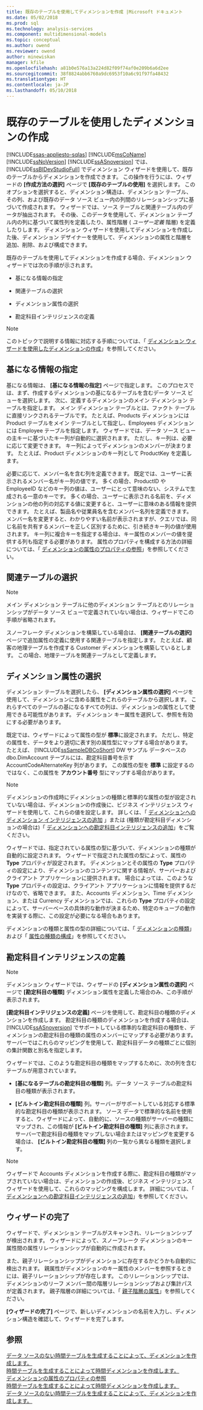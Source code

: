 ```yaml
---
title: 既存のテーブルを使用してディメンションを作成 |Microsoft ドキュメント
ms.date: 05/02/2018
ms.prod: sql
ms.technology: analysis-services
ms.component: multidimensional-models
ms.topic: conceptual
ms.author: owend
ms.reviewer: owend
author: minewiskan
manager: kfile
ms.openlocfilehash: a81b0e576a13a224d82f09f74af0e209b6a6d2ee
ms.sourcegitcommit: 38f8824abb6760a9dc6953f10a6c91f97fa48432
ms.translationtype: HT
ms.contentlocale: ja-JP
ms.lasthandoff: 05/10/2018
---
```

# <a name="create-a-dimension-by-using-an-existing-table"></a>既存のテーブルを使用したディメンションの作成
[!INCLUDE[ssas-appliesto-sqlas](../../includes/ssas-appliesto-sqlas.md)]
  [!INCLUDE[msCoName](../../includes/msconame-md.md)] [!INCLUDE[ssNoVersion](../../includes/ssnoversion-md.md)] [!INCLUDE[ssASnoversion](../../includes/ssasnoversion-md.md)] では、[!INCLUDE[ssBIDevStudioFull](../../includes/ssbidevstudiofull-md.md)] でディメンション ウィザードを使用して、既存のテーブルからディメンションを作成できます。 この操作を行うには、ウィザードの **[作成方法の選択]** ページで **[既存のテーブルの使用]** を選択します。 このオプションを選択すると、ディメンション構造は、ディメンション テーブル、その列、および既存のデータ ソース ビュー内の列間のリレーションシップに基づいて作成されます。 ウィザードでは、ソース テーブルと関連テーブル内のデータが抽出されます。 その後、このデータを使用して、ディメンション テーブル内の列に基づいて属性列を定義したり、属性階層 ( *ユーザー定義* 階層) を定義したりします。 ディメンション ウィザードを使用してディメンションを作成した後、ディメンション デザイナーを使用して、ディメンションの属性と階層を追加、削除、および構成できます。  
  
 既存のテーブルを使用してディメンションを作成する場合、ディメンション ウィザードでは次の手順が示されます。  
  
-   基になる情報の指定  
  
-   関連テーブルの選択  
  
-   ディメンション属性の選択  
  
-   勘定科目インテリジェンスの定義  
  
> [!NOTE]  
>  このトピックで説明する情報に対応する手順については、「 [ディメンション ウィザードを使用したディメンションの作成](../../analysis-services/multidimensional-models/create-a-dimension-using-the-dimension-wizard.md)」を参照してください。  
  
## <a name="specifying-the-source-information"></a>基になる情報の指定  
 基になる情報は、 **[基になる情報の指定]** ページで指定します。 このプロセスでは、まず、作成するディメンションの基になるテーブルを含むデータ ソース ビューを選択します。 次に、定義するディメンションのメイン ディメンション テーブルを指定します。 メイン ディメンション テーブルとは、ファクト テーブルに直接リンクされるテーブルです。 たとえば、Products ディメンションには Product テーブルをメイン テーブルとして指定し、Employees ディメンションには Employee テーブルを指定します。 ウィザードでは、データ ソース ビューの主キーに基づいたキー列が自動的に選択されます。 ただし、キー列は、必要に応じて変更できます。 キー列によってディメンションのメンバーが決まります。 たとえば、Product ディメンションのキー列として ProductKey を定義します。  
  
 必要に応じて、メンバー名を含む列を定義できます。 既定では、ユーザーに表示されるメンバー名がキー列の値です。 多くの場合、ProductID や EmployeeID などのキー列の値は、ユーザーにとって意味のない、システムで生成される一意のキーです。 多くの場合、ユーザーに表示される名前を、ディメンションの他の列の対応する値に変更すると、ユーザーに意味のある情報を提供できます。 たとえば、製品名や従業員名を含むメンバー名列を定義できます。 メンバー名を変更すると、わかりやすい名前が表示されますが、クエリでは、同じ名前を共有するメンバーを正しく区別するために、引き続きキー列の値が使用されます。 キー列に複合キーを指定する場合は、キー属性のメンバーの値を提供する列も指定する必要があります。 属性のプロパティを構成する方法の詳細については、「 [ディメンションの属性のプロパティの参照](../../analysis-services/multidimensional-models/dimension-attribute-properties-reference.md)」を参照してください。  
  
## <a name="selecting-related-tables"></a>関連テーブルの選択  
  
> [!NOTE]  
>  メイン ディメンション テーブルに他のディメンション テーブルとのリレーションシップがデータ ソース ビューで定義されていない場合は、ウィザードでこの手順が省略されます。  
  
 スノーフレーク ディメンションを構築している場合は、 **[関連テーブルの選択]** ページで追加属性の定義に使用する関連テーブルを指定します。 たとえば、顧客の地理テーブルを作成する Customer ディメンションを構築しているとします。 この場合、地理テーブルを関連テーブルとして定義します。  
  
## <a name="selecting-dimension-attributes"></a>ディメンション属性の選択  
 ディメンション テーブルを選択したら、 **[ディメンション属性の選択]** ページを使用して、ディメンションに含める属性をこれらのテーブルから選択します。 これらすべてのテーブルの基になるすべての列は、ディメンションの属性として使用できる可能性があります。 ディメンション キー属性を選択して、参照を有効にする必要があります。  
  
 既定では、ウィザードによって属性の型が **標準**に設定されます。 ただし、特定の属性を、データをより適切に表す別の属性型にマップする場合があります。 たとえば、 [!INCLUDE[ssSampleDBCoShort](../../includes/sssampledbcoshort-md.md)] DW サンプル データベースの dbo.DimAccount テーブルには、勘定科目番号を示す AccountCodeAlternateKey 列があります。 この属性の型を **標準** に設定するのではなく、この属性を **アカウント番号** 型にマップする場合があります。  
  
> [!NOTE]  
>  ディメンションの作成時にディメンションの種類と標準的な属性の型が設定されていない場合は、ディメンションの作成後に、ビジネス インテリジェンス ウィザードを使用して、これらの値を設定します。 詳しくは、「 [ディメンションへのディメンション インテリジェンスの追加](../../analysis-services/multidimensional-models/bi-wizard-add-dimension-intelligence-to-a-dimension.md) 」または (種類が勘定科目ディメンションの場合は)「 [ディメンションへの勘定科目インテリジェンスの追加](../../analysis-services/multidimensional-models/bi-wizard-add-account-intelligence-to-a-dimension.md)」をご覧ください。  
  
 ウィザードでは、指定されている属性の型に基づいて、ディメンションの種類が自動的に設定されます。 ウィザードで指定された属性の型によって、属性の **Type** プロパティが設定されます。 ディメンションとその属性の **Type** プロパティの設定により、ディメンションのコンテンツに関する情報が、サーバーおよびクライアント アプリケーションに提供されます。 場合によっては、このような **Type** プロパティの設定は、クライアント アプリケーションに情報を提供するだけなので、省略できます。 また、Accounts ディメンション、Time ディメンション、または Currency ディメンションでは、これらの **Type** プロパティの設定によって、サーバーベースの具体的な動作が決まるため、特定のキューブの動作を実装する際に、この設定が必要になる場合もあります。  
  
 ディメンションの種類と属性の型の詳細については、「 [ディメンションの種類](../../analysis-services/multidimensional-models-olap-logical-dimension-objects/database-dimension-properties-types.md)」および「 [属性の種類の構成](../../analysis-services/multidimensional-models/attribute-properties-configure-attribute-types.md)」を参照してください。  
  
## <a name="defining-account-intelligence"></a>勘定科目インテリジェンスの定義  
  
> [!NOTE]  
>  ディメンション ウィザードでは、ウィザードの **[ディメンション属性の選択]** ページで **[勘定科目の種類]** ディメンション属性を定義した場合のみ、この手順が表示されます。  
  
 **[勘定科目インテリジェンスの定義]** ページを使用して、勘定科目の種類のディメンションを作成します。 勘定科目の種類のディメンションを作成する場合は、 [!INCLUDE[ssASnoversion](../../includes/ssasnoversion-md.md)] でサポートしている標準的な勘定科目の種類を、ディメンションの勘定科目の種類の属性のメンバーにマップする必要があります。 サーバーではこれらのマッピングを使用して、勘定科目データの種類ごとに個別の集計関数と別名を指定します。  
  
 ウィザードでは、このような勘定科目の種類をマップするために、次の列を含むテーブルが用意されています。  
  
-   **[基になるテーブルの勘定科目の種類]** 列。データ ソース テーブルの勘定科目の種類が表示されます。  
  
-   **[ビルトイン勘定科目の種類]** 列。サーバーがサポートしている対応する標準的な勘定科目の種類が表示されます。 ソース データで標準的な名前を使用すると、ウィザードによって、自動的に、ソースの種類がサーバーの種類にマップされ、この情報が **[ビルトイン勘定科目の種類]** 列に表示されます。 サーバーで勘定科目の種類をマップしない場合またはマッピングを変更する場合は、 **[ビルトイン勘定科目の種類]** 列の一覧から異なる種類を選択します。  
  
> [!NOTE]  
>  ウィザードで Accounts ディメンションを作成する際に、勘定科目の種類がマップされていない場合は、ディメンションの作成後、ビジネス インテリジェンス ウィザードを使用して、これらのマッピングを構成します。 詳細については、「 [ディメンションへの勘定科目インテリジェンスの追加](../../analysis-services/multidimensional-models/bi-wizard-add-account-intelligence-to-a-dimension.md)」を参照してください。  
  
## <a name="completing-the-wizard"></a>ウィザードの完了  
 ウィザードで、ディメンション テーブルがスキャンされ、リレーションシップが検出されます。 ウィザードによって、スノーフレーク ディメンションのキー属性間の属性リレーションシップが自動的に作成されます。  
  
 また、親子リレーションシップがディメンションに存在するかどうかも自動的に検出されます。 親属性がディメンションのキー属性のメンバーを参照するときには、親子リレーションシップが存在します。 このリレーションシップでは、ディメンションのリーフ メンバー間の階層リレーションシップおよび集計パスが定義されます。 親子階層の詳細については、「 [親子階層の属性](../../analysis-services/multidimensional-models/parent-child-dimension-attributes.md)」を参照してください。  
  
 **[ウィザードの完了]** ページで、新しいディメンションの名前を入力し、ディメンション構造を確認して、ウィザードを完了します。  
  
## <a name="see-also"></a>参照  
 [データ ソースのない時間テーブルを生成することによって、ディメンションを作成します。](../../analysis-services/multidimensional-models/create-a-dimension-by-generating-a-non-time-table-in-the-data-source.md)   
 [時間テーブルを生成することによって時間ディメンションを作成します。](../../analysis-services/multidimensional-models/create-a-time-dimension-by-generating-a-time-table.md)   
 [ディメンションの属性のプロパティの参照](../../analysis-services/multidimensional-models/dimension-attribute-properties-reference.md)   
 [時間テーブルを生成することによって時間ディメンションを作成します。](../../analysis-services/multidimensional-models/create-a-time-dimension-by-generating-a-time-table.md)   
 [データ ソースのない時間テーブルを生成することによって、ディメンションを作成します。](../../analysis-services/multidimensional-models/create-a-dimension-by-generating-a-non-time-table-in-the-data-source.md)  
  
  
